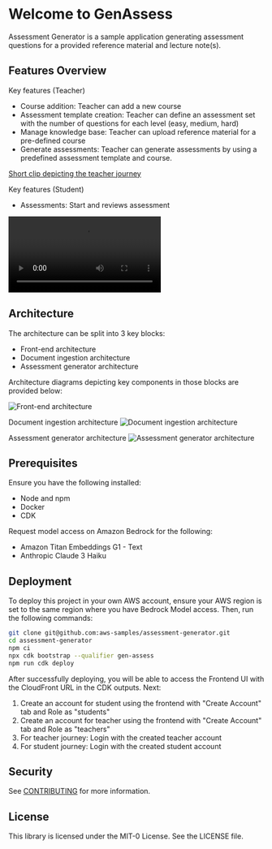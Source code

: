 # Welcome to GenAssess

Assessment Generator is a sample application generating assessment questions for a provided reference material and lecture note(s).

## Features Overview

Key features (Teacher)
- Course addition: Teacher can add a new course
- Assessment template creation: Teacher can define an assessment set with the number of questions for each level (easy, medium, hard)
- Manage knowledge base: Teacher can upload reference material for a pre-defined course
- Generate assessments: Teacher can generate assessments by using a predefined assessment template and course.

[Short clip depicting the teacher journey](https://github.com/aws-samples/assessment-generator/blob/main/media/Teacher-Journey.mp4)


Key features (Student)
- Assessments: Start and reviews assessment

![Short clip depicting the student journey](https://github.com/aws-samples/assessment-generator/blob/main/media/Student-Journey.mp4)

## Architecture

The architecture can be split into 3 key blocks:
- Front-end architecture
- Document ingestion architecture
- Assessment generator architecture

Architecture diagrams depicting key components in those blocks are provided below:

![Front-end architecture](https://github.com/aws-samples/assessment-generator/blob/main/media/Arch-Front-End.png)

Document ingestion architecture
![Document ingestion architecture](https://github.com/aws-samples/assessment-generator/blob/main/media/Arch-Document-Ingestion.png)


Assessment generator architecture
![Assessment generator architecture](https://github.com/aws-samples/assessment-generator/blob/main/media/Arch-Assessment-Generator.png)

## Prerequisites

Ensure you have the following installed:
- Node and npm
- Docker
- CDK

Request model access on Amazon Bedrock for the following:
- Amazon Titan Embeddings G1 - Text
- Anthropic Claude 3 Haiku

## Deployment


To deploy this project in your own AWS account, ensure your AWS region is set to the same region where you have Bedrock Model access. 
Then, run the following commands:
```bash
git clone git@github.com:aws-samples/assessment-generator.git
cd assessment-generator
npm ci
npx cdk bootstrap --qualifier gen-assess
npm run cdk deploy
```

After successfully deploying, you will be able to access the Frontend UI with the CloudFront URL in the CDK outputs.
Next:

1. Create an account for student using the frontend with "Create Account" tab and Role as "students"
2. Create an account for teacher using the frontend with "Create Account" tab and Role as "teachers"
3. For teacher journey: Login with the created teacher account
4. For student journey: Login with the created student account


## Security

See [CONTRIBUTING](CONTRIBUTING.md#security-issue-notifications) for more information.

## License

This library is licensed under the MIT-0 License. See the LICENSE file.
